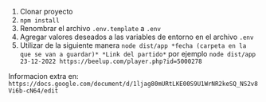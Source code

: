 1. Clonar proyecto
2. ```npm install```
3. Renombrar el archivo ```.env.template``` a ```.env```
4. Agregar valores deseados a las variables de entorno en el archivo ```.env```
5. Utilizar de la siguiente manera ```node dist/app *fecha (carpeta en la que se van a guardar)* *Link del partido*``` por ejemplo ```node dist/app 23-12-2022 https://beelup.com/player.php?id=5000278```

Informacion extra en: ```https://docs.google.com/document/d/1ljag80mURtLKE00S9U1WrNR2keSQ_NS2v8Vi6b-cN64/edit```
